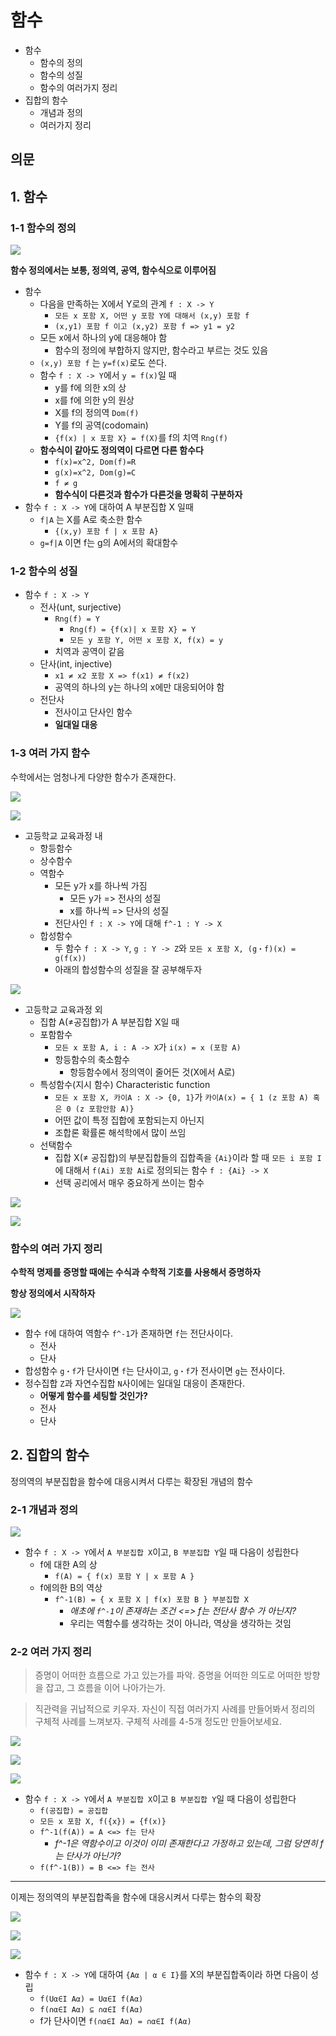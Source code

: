 # 함수

- 함수
  - 함수의 정의
  - 함수의 성질
  - 함수의 여러가지 정리
- 집합의 함수
  - 개념과 정의
  - 여러가지 정리

## 의문

## 1. 함수

### 1-1 함수의 정의

![](./images/ch4/function_terminology.png)

**함수 정의에서는 보통, 정의역, 공역, 함수식으로 이루어짐**

- 함수
  - 다음을 만족하는 X에서 Y로의 관계 `f : X -> Y`
    - `모든 x 포함 X, 어떤 y 포함 Y에 대해서 (x,y) 포함 f`
    - `(x,y1) 포함 f 이고 (x,y2) 포함 f => y1 = y2`
  - 모든 x에서 하나의 y에 대응해야 함
    - 함수의 정의에 부합하지 않지만, 함수라고 부르는 것도 있음
  - `(x,y) 포함 f` 는 `y=f(x)`로도 쓴다.
  - 함수 `f : X -> Y`에서 `y = f(x)`일 때
    - y를 f에 의한 x의 상
    - x를 f에 의한 y의 원상
    - X를 f의 정의역 `Dom(f)`
    - Y를 f의 공역(codomain)
    - `{f(x) | x 포함 X} = f(X)`를 f의 치역 `Rng(f)`
  - **함수식이 같아도 정의역이 다르면 다른 함수다**
    - `f(x)=x^2, Dom(f)=R`
    - `g(x)=x^2, Dom(g)=C`
    - `f ≠ g`
    - **함수식이 다른것과 함수가 다른것을 명확히 구분하자**
- 함수 `f : X -> Y`에 대하여 A 부분집합 X 일때
  - `f|A` 는 X를 A로 축소한 함수
    - `{(x,y) 포함 f | x 포함 A}`
  - `g=f|A` 이면 f는 g의 A에서의 확대함수

### 1-2 함수의 성질

- 함수 `f : X -> Y`
  - 전사(unt, surjective)
    - `Rng(f) = Y`
      - `Rng(f) = {f(x)| x 포함 X} = Y`
      - `모든 y 포함 Y, 어떤 x 포함 X, f(x) = y`
    - 치역과 공역이 같음
  - 단사(int, injective)
    - `x1 ≠ x2 포함 X => f(x1) ≠ f(x2)`
    - 공역의 하나의 y는 하나의 x에만 대응되어야 함
  - 전단사
    - 전사이고 단사인 함수
    - **일대일 대응**

### 1-3 여러 가지 함수

수학에서는 엄청나게 다양한 함수가 존재한다.

![](./images/ch4/various_functions1.png)

![](./images/ch4/various_functions2.png)

- 고등학교 교육과정 내
  - 항등함수
  - 상수함수
  - 역함수
    - 모든 y가 x를 하나씩 가짐
      - 모든 y가 => 전사의 성질
      - x를 하나씩 => 단사의 성질
    - 전단사인 `f : X -> Y`에 대해 `f^-1 : Y -> X`
  - 합성함수
    - 두 함수 `f : X -> Y`, `g : Y -> Z`와 `모든 x 포함 X, (g・f)(x) = g(f(x))`
    - 아래의 합성함수의 성질을 잘 공부해두자

![](./images/ch4/various_functions3.png)

- 고등학교 교육과정 외
  - 집합 A(≠공집합)가 A 부분집합 X일 때
  - 포함함수
    - `모든 x 포함 A, i : A -> X`가 `i(x) = x (포함 A)`
    - 항등함수의 축소함수
      - 항등함수에서 정의역이 줄어든 것(X에서 A로)
  - 특성함수(지시 함수) Characteristic function
    - `모든 x 포함 X, 카이A : X -> {0, 1}`가 `카이A(x) = { 1 (z 포함 A) 혹은 0 (z 포함안함 A)}`
    - 어떤 값이 특정 집합에 포함되는지 아닌지
    - 조합론 확률론 해석학에서 많이 쓰임
  - 선택함수
    - 집합 X(≠ 공집합)의 부분집합들의 집합족을 `{Ai}`이라 할 때 `모든 i 포함 I`에 대해서 `f(Ai) 포함 Ai`로 정의되는 함수 `f : {Ai} -> X`
    - 선택 공리에서 매우 중요하게 쓰이는 함수

![](./images/ch4/various_functions4.png)

![](./images/ch4/various_functions5.png)

### 함수의 여러 가지 정리

**수학적 명제를 증명할 때에는 수식과 수학적 기호를 사용해서 증명하자**

**항상 정의에서 시작하자**

![](./images/ch4/function_theorem.png)

- 함수 `f`에 대하여 역함수 `f^-1`가 존재하면 `f`는 전단사이다.
  - 전사
  - 단사
- 합성함수 `g・f`가 단사이면 `f`는 단사이고, `g・f`가 전사이면 `g`는 전사이다.
- 정수집합 `Z`과 자연수집합 `N`사이에는 일대일 대응이 존재한다.
  - **어떻게 함수를 세팅할 것인가?**
  - 전사
  - 단사

## 2. 집합의 함수

정의역의 부분집합을 함수에 대응시켜서 다루는 확장된 개념의 함수

### 2-1 개념과 정의

![](./images/ch4/functions_of_set1.png)

- 함수 `f : X -> Y`에서 `A 부분집합 X`이고, `B 부분집합 Y`일 때 다음이 성립한다
  - f에 대한 A의 상
    - `f(A) = { f(x) 포함 Y | x 포함 A }`
  - f에의한 B의 역상
    - `f^-1(B) = { x 포함 X | f(x) 포함 B } 부분집합 X`
      - *애초에 `f^-1`이 존재하는 조건 <=> f는 전단사 함수 가 아닌지?*
      - 우리는 역함수를 생각하는 것이 아니라, 역상을 생각하는 것임

### 2-2 여러 가지 정리

> 증명이 어떠한 흐름으로 가고 있는가를 파악. 증명을 어떠한 의도로 어떠한 방향을 잡고, 그 흐름을 이어 나아가는가.

> 직관력을 귀납적으로 키우자. 자신이 직접 여러가지 사례를 만들어봐서 정리의 구체적 사례를 느껴보자. 구체적 사례를 4-5개 정도만 만들어보세요.

![](./images/ch4/function_of_set_theorem1.png)

![](./images/ch4/function_of_set_theorem2.png)

![](./images/ch4/function_of_set_theorem3.png)

- 함수 `f : X -> Y`에서 `A 부분집합 X`이고 `B 부분집합 Y`일 때 다음이 성립한다
  - `f(공집합) = 공집합`
  - `모든 x 포함 X, f({x}) = {f(x)}`
  - `f^-1(f(A)) = A <=> f는 단사`
    - *f^-1은 역함수이고 이것이 이미 존재한다고 가정하고 있는데, 그럼 당연히 f는 단사가 아닌가?*
  - `f(f^-1(B)) = B <=> f는 전사`

---

이제는 정의역의 부분집합족을 함수에 대응시켜서 다루는 함수의 확장

![](./images/ch4/function_of_set_theorem4.png)

![](./images/ch4/function_of_set_theorem5.png)

![](./images/ch4/function_of_set_theorem6.png)

- 함수 `f : X -> Y`에 대하여 `{Aα | α ∈ I}`를 X의 부분집합족이라 하면 다음이 성립
  - `f(Uα∈I Aα) = Uα∈I f(Aα)`
  - `f(∩α∈I Aα) ⊆ ∩α∈I f(Aα)`
  - f가 단사이면 `f(∩α∈I Aα) = ∩α∈I f(Aα)`
